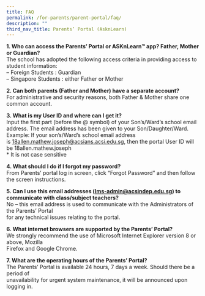 ```yaml
---
title: FAQ
permalink: /for-parents/parent-portal/faq/
description: ""
third_nav_title: Parents’ Portal (AsknLearn)
---
```

**1\. Who can access the Parents’ Portal or ASKnLearn™ app? Father, Mother or Guardian?**  
The school has adopted the following access criteria in providing access to student information:  
– Foreign Students : Guardian  
– Singapore Students : either Father or Mother 

**2\. Can both parents (Father and Mother) have a separate account?**  
For administrative and security reasons, both Father & Mother share one common account. 

**3\. What is my User ID and where can I get it?**  
Input the first part (before the @ symbol) of your Son’s/Ward’s school email address. The email address has been given to your Son/Daughter/Ward.  
Example: If your son’s/Ward’s school email address is [18allen.mathew.joseph@acsians.acsi.edu.sg](mailto:18allen.mathew.joseph@acsians.acsi.edu.sg), then the portal User ID will be 18allen.mathew.joseph  
\* It is not case sensitive 

**4\. What should I do if I forgot my password?**  
From Parents’ portal log in screen, click “Forgot Password” and then follow the screen instructions. 

**5\. Can I use this email addresses ([lms-admin@acsindep.edu.sg](mailto:lms-admin@acsindep.edu.sg)) to communicate with class/subject teachers?**  
No – this email address is used to communicate with the Administrators of the Parents’ Portal  
for any technical issues relating to the portal. 

**6\. What internet browsers are supported by the Parents’ Portal?**  
We strongly recommend the use of Microsoft Internet Explorer version 8 or above, Mozilla  
Firefox and Google Chrome. 

**7\. What are the operating hours of the Parents’ Portal?**  
The Parents’ Portal is available 24 hours, 7 days a week. Should there be a period of  
unavailability for urgent system maintenance, it will be announced upon logging in.